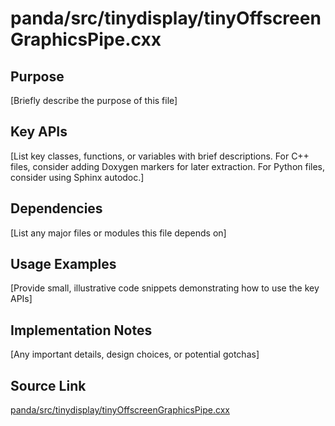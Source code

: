 # panda/src/tinydisplay/tinyOffscreenGraphicsPipe.cxx

## Purpose
[Briefly describe the purpose of this file]

## Key APIs
[List key classes, functions, or variables with brief descriptions.
For C++ files, consider adding Doxygen markers for later extraction.
For Python files, consider using Sphinx autodoc.]

## Dependencies
[List any major files or modules this file depends on]

## Usage Examples
[Provide small, illustrative code snippets demonstrating how to use the key APIs]

## Implementation Notes
[Any important details, design choices, or potential gotchas]

## Source Link
[panda/src/tinydisplay/tinyOffscreenGraphicsPipe.cxx](link_to_source_repository/panda/src/tinydisplay/tinyOffscreenGraphicsPipe.cxx)
